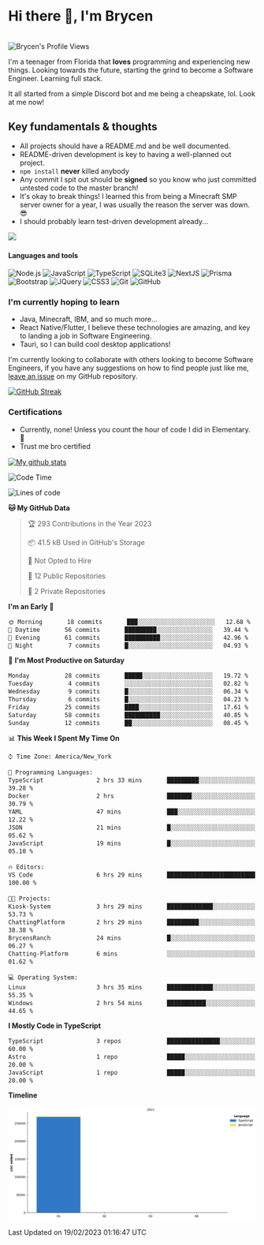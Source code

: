 # Hi there 👋, I'm Brycen

<br>
<img src="https://komarev.com/ghpvc/?username=BrycensRanch" alt="Brycen's Profile Views" />

I'm a teenager from Florida that **loves** programming and experiencing new things. Looking towards the future, starting the grind to become a Software Engineer. Learning full stack.

It all started from a simple Discord bot and me being a cheapskate, lol. Look at me now!

## Key fundamentals & thoughts

- All projects should have a README.md and be well documented.
- README-driven development is key to having a well-planned out project.
- `npm install` **never** killed anybody
- Any commit I spit out should be **signed** so you know who just committed untested code to the master branch!
- It's okay to break things! I learned this from being a Minecraft SMP server owner for a year, I was usually the reason the server was down. 😎
- I should probably learn test-driven development already...

<img src="https://res.cloudinary.com/practicaldev/image/fetch/s--OoBLh7-Q--/c_limit%2Cf_auto%2Cfl_progressive%2Cq_auto%2Cw_880/https://cdn-images-1.medium.com/max/1614/1%2A8BlqJ8lNVZzuRjAg1mZ50w.png" height="400"/>

<h4>Languages and tools</h4>
<p>
  <img src="https://img.shields.io/badge/node.js%20-%2343853D.svg?&style=for-the-badge&logo=node.js&logoColor=white" alt="Node.js" />
  <img src="https://img.shields.io/badge/javascript%20-%23323330.svg?&style=for-the-badge&logo=javascript&logoColor=%23F7DF1E" alt="JavaScript" />
  <img src="https://img.shields.io/badge/typescript%20-%23323330.svg?&style=for-the-badge&logo=typescript&logoColor=#3467eb" alt="TypeScript" />
  <img src="https://img.shields.io/badge/sqlite3%20-%23323330.svg?&style=for-the-badge&logo=sqlite&logoColor=#3467eb" alt="SQLite3" />
  <img src="https://img.shields.io/badge/Next.JS%20-%23323330.svg?&style=for-the-badge&logo=next.js&logoColor=#3467eb" alt="NextJS" />
  <img src="https://img.shields.io/badge/Prisma%20-%23323330.svg?&style=for-the-badge&logo=prisma&logoColor=#3467eb" alt="Prisma" />
  <img src="https://img.shields.io/badge/bootstrap%20-%23323330.svg?&style=for-the-badge&logo=bootstrap" alt="Bootstrap" />
  <img src="https://img.shields.io/badge/jquery%20-%23323330.svg?&style=for-the-badge&logo=jquery" alt="JQuery" />
  <img src="https://img.shields.io/badge/css3%20-%23323330.svg?&style=for-the-badge&logo=css3" alt="CSS3" />
  <img src="https://img.shields.io/badge/git%20-%23323330.svg?&style=for-the-badge&logo=git" alt="Git" />
  <img src="https://img.shields.io/badge/github%20-%23323330.svg?&style=for-the-badge&logo=github" alt="GitHub" />
</p>

### I'm currently hoping to learn

- Java, Minecraft, IBM, and so much more...
- React Native/Flutter, I believe these technologies are amazing, and key to landing a job in Software Engineering.
- Tauri, so I can build cool desktop applications!

 I'm currently looking to collaborate with others looking to become Software Engineers, if you have any suggestions on how to find people just like me, [leave an issue](https://github.com/BrycensRanch/BrycensRanch/issues/new) on my GitHub repository.
 
 <p><a href="https://git.io/streak-stats"><img src="https://streak-stats.demolab.com?user=BrycensRanch&amp;theme=dark&amp;hide_border=true&amp;fire=EB5454&amp;ring=0CEB19" alt="GitHub Streak"></a></p>


### Certifications

- Currently, none! Unless you count the hour of code I did in Elementary. 🤣
- Trust me bro certified

<a href="https://github.com/anuraghazra/github-readme-stats">
  <img align="center" src="https://github-readme-stats.anuraghazra1.vercel.app/api?username=BrycensRanch&show_icons=true&line_height=27&include_all_commits=true" alt="My github stats" />
</a>

<!--START_SECTION:waka-->
![Code Time](http://img.shields.io/badge/Code%20Time-16%20mins-blue)

![Lines of code](https://img.shields.io/badge/From%20Hello%20World%20I%27ve%20Written-267%20Thousand%20lines%20of%20code-blue)

**🐱 My GitHub Data** 

> 🏆 293 Contributions in the Year 2023
 > 
> 📦 41.5 kB Used in GitHub's Storage 
 > 
> 🚫 Not Opted to Hire
 > 
> 📜 12 Public Repositories 
 > 
> 🔑 2 Private Repositories  
 > 
**I'm an Early 🐤** 

```text
🌞 Morning       18 commits       ███░░░░░░░░░░░░░░░░░░░░░░   12.68 % 
🌆 Daytime       56 commits       █████████░░░░░░░░░░░░░░░░   39.44 % 
🌃 Evening       61 commits       ██████████░░░░░░░░░░░░░░░   42.96 % 
🌙 Night          7 commits       █░░░░░░░░░░░░░░░░░░░░░░░░   04.93 % 

```
📅 **I'm Most Productive on Saturday** 

```text
Monday          28 commits       █████░░░░░░░░░░░░░░░░░░░░   19.72 % 
Tuesday          4 commits       ░░░░░░░░░░░░░░░░░░░░░░░░░   02.82 % 
Wednesday        9 commits       █░░░░░░░░░░░░░░░░░░░░░░░░   06.34 % 
Thursday         6 commits       █░░░░░░░░░░░░░░░░░░░░░░░░   04.23 % 
Friday          25 commits       ████░░░░░░░░░░░░░░░░░░░░░   17.61 % 
Saturday        58 commits       ██████████░░░░░░░░░░░░░░░   40.85 % 
Sunday          12 commits       ██░░░░░░░░░░░░░░░░░░░░░░░   08.45 % 

```


📊 **This Week I Spent My Time On** 

```text
⌚︎ Time Zone: America/New_York

💬 Programming Languages: 
TypeScript               2 hrs 33 mins       █████████░░░░░░░░░░░░░░░░   39.28 % 
Docker                   2 hrs               ███████░░░░░░░░░░░░░░░░░░   30.79 % 
YAML                     47 mins             ███░░░░░░░░░░░░░░░░░░░░░░   12.22 % 
JSON                     21 mins             █░░░░░░░░░░░░░░░░░░░░░░░░   05.62 % 
JavaScript               19 mins             █░░░░░░░░░░░░░░░░░░░░░░░░   05.10 % 

🔥 Editors: 
VS Code                  6 hrs 29 mins       █████████████████████████   100.00 % 

🐱‍💻 Projects: 
Kiosk-System             3 hrs 29 mins       █████████████░░░░░░░░░░░░   53.73 % 
ChattingPlatform         2 hrs 29 mins       █████████░░░░░░░░░░░░░░░░   38.38 % 
BrycensRanch             24 mins             █░░░░░░░░░░░░░░░░░░░░░░░░   06.27 % 
Chatting-Platform        6 mins              ░░░░░░░░░░░░░░░░░░░░░░░░░   01.62 % 

💻 Operating System: 
Linux                    3 hrs 35 mins       █████████████░░░░░░░░░░░░   55.35 % 
Windows                  2 hrs 54 mins       ███████████░░░░░░░░░░░░░░   44.65 % 

```

**I Mostly Code in TypeScript** 

```text
TypeScript               3 repos             ███████████████░░░░░░░░░░   60.00 % 
Astro                    1 repo              █████░░░░░░░░░░░░░░░░░░░░   20.00 % 
JavaScript               1 repo              █████░░░░░░░░░░░░░░░░░░░░   20.00 % 

```


**Timeline**

![Chart not found](https://raw.githubusercontent.com/BrycensRanch/BrycensRanch/main/charts/bar_graph.png) 


 Last Updated on 19/02/2023 01:16:47 UTC
<!--END_SECTION:waka-->

<!--
**BrycensRanch/BrycensRanch** is a ✨ _special_ ✨ repository because its `README.md` (this file) appears on your GitHub profile.

Here are some ideas to get you started:

- 🔭 I’m currently working on ...
- 🌱 I’m currently learning ...
- 👯 I’m looking to collaborate on ...
- 🤔 I’m looking for help with ...
- 💬 Ask me about ...
- 📫 How to reach me: ...
- 😄 Pronouns: ...
- ⚡ Fun fact: ...
-->
